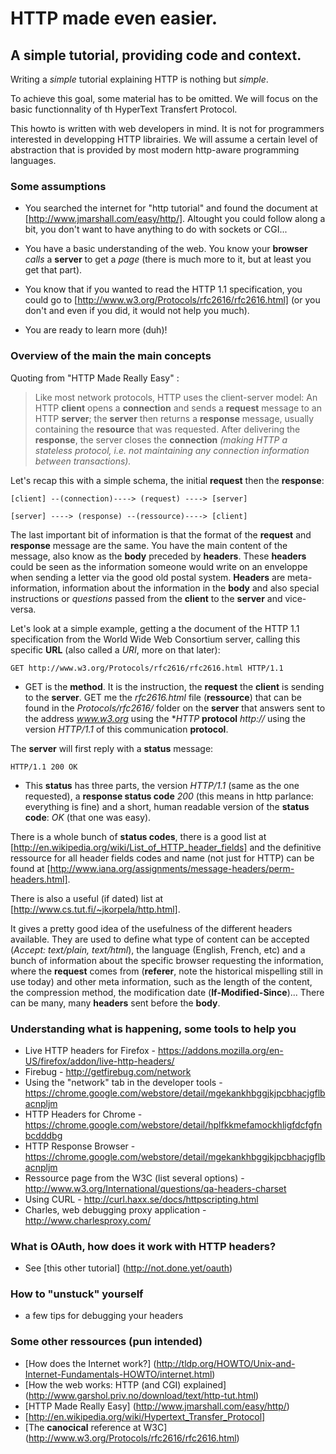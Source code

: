 # HTTP made even easier.

## A simple tutorial, providing code and context.

Writing a _simple_ tutorial explaining HTTP is nothing but _simple_.

To achieve this goal, some material has to be omitted. We will focus on the basic functionnality of th HyperText Transfert Protocol.

This howto is written with web developers in mind. It is not for programmers interested in developping HTTP librairies. We will assume a certain level of abstraction that is provided by most modern http-aware programming languages.

### Some assumptions

* You searched the internet for "http tutorial" and found the document at [http://www.jmarshall.com/easy/http/]. Altought you could follow along a bit, you don't want to have anything to do with sockets or CGI...

* You have a basic understanding of the web. You know your **browser** _calls_ a **server** to get a _page_ (there is much more to it, but at least you get that part).

* You know that if you wanted to read the HTTP 1.1 specification, you could go to [http://www.w3.org/Protocols/rfc2616/rfc2616.html] (or you don't and even if you did, it would not help you much).

* You are ready to learn more (duh)!

### Overview of the main the main concepts

Quoting from "HTTP Made Really Easy" :

> Like most network protocols, HTTP uses the client-server model: An HTTP **client** opens a **connection** and sends a **request** message to an HTTP **server**; the **server** then returns a **response** message, usually containing the **resource** that was requested. After delivering the **response**, the server closes the **connection** _(making HTTP a stateless protocol, i.e. not maintaining any connection information between transactions)._

Let's recap this with a simple schema, the initial **request** then the **response**:

    [client] --(connection)----> (request) ----> [server]

    [server] ----> (response) --(ressource)----> [client]

The last important bit of information is that the format of the **request** and **response** message are the same. You have the main content of the message, also know as the **body** preceded by **headers**. These **headers** could be seen as the information someone would write on an enveloppe when sending a letter via the good old postal system. **Headers** are meta-information, information about the information in the **body** and also special instructions or _questions_ passed from the **client** to the **server** and vice-versa.

Let's look at a simple example, getting a the document of the HTTP 1.1 specification from the World Wide Web Consortium server, calling this specific **URL** (also called a *URI*, more on that later):

    GET http://www.w3.org/Protocols/rfc2616/rfc2616.html HTTP/1.1

* GET is the **method**. It is the instruction, the **request** the **client** is sending to the **server**. GET me the _rfc2616.html_ file (**ressource**) that can be found in the _Protocols/rfc2616/_ folder on the **server** that answers sent to the address _www.w3.org_ using the **HTTP* **protocol** _http://_ using the version _HTTP/1.1_ of this communication **protocol**.

The **server** will first reply with a **status** message:

    HTTP/1.1 200 OK

* This **status** has three parts, the version _HTTP/1.1_ (same as the one requested), a **response status code** _200_ (this means in http parlance: everything is fine) and a short, human readable version of the **status code**: _OK_ (that one was easy).

There is a whole bunch of **status codes**, there is a good list at [http://en.wikipedia.org/wiki/List_of_HTTP_header_fields] and the definitive ressource for all header fields codes and name (not just for HTTP) can be found at [http://www.iana.org/assignments/message-headers/perm-headers.html].

There is also a useful (if dated) list at [http://www.cs.tut.fi/~jkorpela/http.html].

It gives a pretty good idea of the usefulness of the different headers available. They are used to define what type of content can be accepted (_Accept: text/plain, text/html_), the language (English, French, etc) and a bunch of information about the specific browser requesting the information, where the **request** comes from (**referer**, note the historical mispelling still in use today) and other meta information, such as the length of the content, the compression method, the modification date (**If-Modified-Since**)... There can be many, many **headers** sent before the **body**.


### Understanding what is happening, some tools to help you

* Live HTTP headers for Firefox - https://addons.mozilla.org/en-US/firefox/addon/live-http-headers/
* Firebug - http://getfirebug.com/network
* Using the "network" tab in the developer tools - https://chrome.google.com/webstore/detail/mgekankhbggjkjpcbhacjgflbacnpljm
* HTTP Headers for Chrome - https://chrome.google.com/webstore/detail/hplfkkmefamockhligfdcfgfnbcdddbg
* HTTP Response Browser - https://chrome.google.com/webstore/detail/mgekankhbggjkjpcbhacjgflbacnpljm
* Ressource page from the W3C (list several options) - http://www.w3.org/International/questions/qa-headers-charset
* Using CURL - http://curl.haxx.se/docs/httpscripting.html
* Charles, web debugging proxy application - http://www.charlesproxy.com/

### What is OAuth, how does it work with HTTP headers?

* See [this other tutorial] (http://not.done.yet/oauth) 

### How to "unstuck" yourself

* a few tips for debugging your headers

### Some other ressources (pun intended)

* [How does the Internet work?] (http://tldp.org/HOWTO/Unix-and-Internet-Fundamentals-HOWTO/internet.html)
* [How the web works: HTTP (and CGI) explained] (http://www.garshol.priv.no/download/text/http-tut.html)
* [HTTP Made Really Easy] (http://www.jmarshall.com/easy/http/)
* [http://en.wikipedia.org/wiki/Hypertext_Transfer_Protocol]
* [The **canocical** reference at W3C] (http://www.w3.org/Protocols/rfc2616/rfc2616.html)